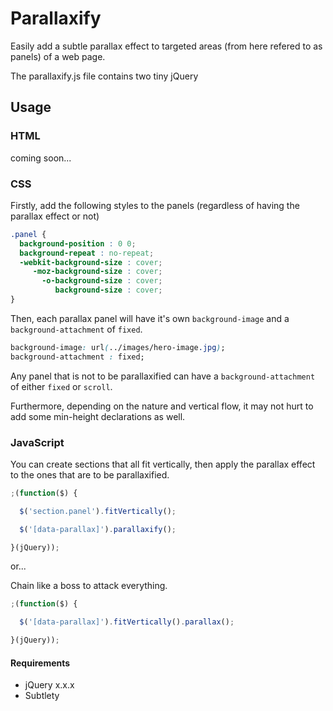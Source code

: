 # Parallaxify

Easily add a subtle parallax effect to targeted areas (from here refered to as panels) of a web page.

The parallaxify.js file contains two tiny jQuery

## Usage

### HTML

coming soon...

### CSS

Firstly, add the following styles to the panels (regardless of having the parallax effect or not)

```css
.panel {
  background-position : 0 0;
  background-repeat : no-repeat;
  -webkit-background-size : cover;
     -moz-background-size : cover;
       -o-background-size : cover;
          background-size : cover;
}
```

Then, each parallax panel will have it's own `background-image` and a `background-attachment` of `fixed`.

```css
background-image: url(../images/hero-image.jpg);
background-attachment : fixed;
```

Any panel that is not to be parallaxified can have a `background-attachment` of either `fixed` or `scroll`.

Furthermore, depending on the nature and vertical flow, it may not hurt to add some min-height declarations as well.

### JavaScript

You can create sections that all fit vertically, then apply the parallax effect to the ones that are to be parallaxified.

```javascript
;(function($) {

  $('section.panel').fitVertically();

  $('[data-parallax]').parallaxify();

}(jQuery));
```

or...

Chain like a boss to attack everything.

```javascript
;(function($) {

  $('[data-parallax]').fitVertically().parallax();

}(jQuery));
```

#### Requirements

- jQuery x.x.x
- Subtlety
